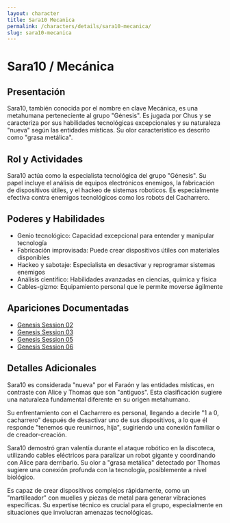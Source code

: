 ```yaml
---
layout: character
title: Sara10 Mecanica
permalink: /characters/details/sara10-mecanica/
slug: sara10-mecanica
---
```


# Sara10 / Mecánica

## Presentación
Sara10, también conocida por el nombre en clave Mecánica, es una metahumana perteneciente al grupo "Génesis". Es jugada por Chus y se caracteriza por sus habilidades tecnológicas excepcionales y su naturaleza "nueva" según las entidades místicas. Su olor característico es descrito como "grasa metálica".

## Rol y Actividades
Sara10 actúa como la especialista tecnológica del grupo "Génesis". Su papel incluye el análisis de equipos electrónicos enemigos, la fabricación de dispositivos útiles, y el hackeo de sistemas roboticos. Es especialmente efectiva contra enemigos tecnológicos como los robots del Cacharrero.

## Poderes y Habilidades
- Genio tecnológico: Capacidad excepcional para entender y manipular tecnología
- Fabricación improvisada: Puede crear dispositivos útiles con materiales disponibles
- Hackeo y sabotaje: Especialista en desactivar y reprogramar sistemas enemigos
- Análisis científico: Habilidades avanzadas en ciencias, química y física
- Cables-gizmo: Equipamiento personal que le permite moverse ágilmente

## Apariciones Documentadas
- [Genesis Session 02](../../campaigns/genesis/session-02.md)
- [Genesis Session 03](../../campaigns/genesis/session-03.md)
- [Genesis Session 05](../../campaigns/genesis/session-05.md)
- [Genesis Session 06](../../campaigns/genesis/session-06.md)

## Detalles Adicionales
Sara10 es considerada "nueva" por el Faraón y las entidades místicas, en contraste con Alice y Thomas que son "antiguos". Esta clasificación sugiere una naturaleza fundamental diferente en su origen metahumano.

Su enfrentamiento con el Cacharrero es personal, llegando a decirle "1 a 0, cacharrero" después de desactivar uno de sus dispositivos, a lo que él responde "tenemos que reunirnos, hija", sugiriendo una conexión familiar o de creador-creación.

Sara10 demostró gran valentía durante el ataque robótico en la discoteca, utilizando cables eléctricos para paralizar un robot gigante y coordinando con Alice para derribarlo. Su olor a "grasa metálica" detectado por Thomas sugiere una conexión profunda con la tecnología, posiblemente a nivel biológico.

Es capaz de crear dispositivos complejos rápidamente, como un "martilleador" con muelles y piezas de metal para generar vibraciones específicas. Su expertise técnico es crucial para el grupo, especialmente en situaciones que involucran amenazas tecnológicas.
